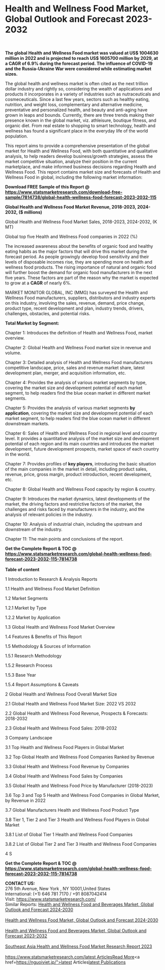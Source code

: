 <h1>Health and Wellness Food Market, Global Outlook and Forecast 2023-2032</h1><br/><p><strong>The global Health and Wellness Food market was valued at US$ 1004630 million in 2022 and is projected to reach US$ 1605700 million by 2029, at a <strong>CAGR</strong> of 6.9% during the forecast period. The influence of COVID-19 and the Russia-Ukraine War were considered while estimating market sizes.</strong></p><p>The global health and wellness market is often cited as the next trillion dollar industry and rightly so, considering the wealth of applications and products it incorporates in a variety of industries such as nutraceuticals and cosmeceuticals. Since a last few years, sectors such as healthy eating, nutrition, and weight loss, complementary and alternative medicine, preventative and personalized health, and beauty and anti-aging have grown in leaps and bounds. Currently, there are three trends making their presence known in the global market, viz. athleisure, boutique fitness, and organic diet. From real estate to shopping to smart technology, health and wellness has found a significant place in the everyday life of the world population.</p><p>This report aims to provide a comprehensive presentation of the global market for Health and Wellness Food, with both quantitative and qualitative analysis, to help readers develop business/growth strategies, assess the market competitive situation, analyze their position in the current marketplace, and make informed business decisions regarding Health and Wellness Food. This report contains market size and forecasts of Health and Wellness Food in global, including the following market information:</p><p><strong>Download FREE Sample of this Report @ <a href="https://www.statsmarketresearch.com/download-free-sample/7814738/global-health-wellness-food-forecast-2023-2032-115">https://www.statsmarketresearch.com/download-free-sample/7814738/global-health-wellness-food-forecast-2023-2032-115</a></strong></p><p><strong>Global Health and Wellness Food Market Revenue, 2018-2023, 2024-2032, ($ millions)</strong></p><p>Global Health and Wellness Food Market Sales, 2018-2023, 2024-2032, (K MT)</p><p>Global top five Health and Wellness Food companies in 2022 (%)</p><p>The increased awareness about the benefits of organic food and healthy eating habits as the major factors that will drive this market during the forecast period. As people growingly develop food sensitivity and their levels of disposable incomes rise, they are spending more on health and wellness food products. The rising importance of natural and organic food will further boost the demand for organic food manufacturers in the next five years. These factors are part of the reason why the market is expected to grow at a <strong>CAGR</strong> of nearly 6%.</p><p>MARKET MONITOR GLOBAL, INC (MMG) has surveyed the Health and Wellness Food manufacturers, suppliers, distributors and industry experts on this industry, involving the sales, revenue, demand, price change, product type, recent development and plan, industry trends, drivers, challenges, obstacles, and potential risks.</p><p><strong>Total Market by Segment:</strong></p><p>Chapter 1: Introduces the definition of Health and Wellness Food, market overview.</p><p>Chapter 2: Global Health and Wellness Food market size in revenue and volume.</p><p>Chapter 3: Detailed analysis of Health and Wellness Food manufacturers competitive landscape, price, sales and revenue market share, latest development plan, merger, and acquisition information, etc.</p><p>Chapter 4: Provides the analysis of various market segments by type, covering the market size and development potential of each market segment, to help readers find the blue ocean market in different market segments.</p><p>Chapter 5: Provides the analysis of various market segments <strong>by application</strong>, covering the market size and development potential of each market segment, to help readers find the blue ocean market in different downstream markets.</p><p>Chapter 6: Sales of Health and Wellness Food in regional level and country level. It provides a quantitative analysis of the market size and development potential of each region and its main countries and introduces the market development, future development prospects, market space of each country in the world.</p><p>Chapter 7: Provides profiles of <strong>key players</strong>, introducing the basic situation of the main companies in the market in detail, including product sales, revenue, price, gross margin, product introduction, recent development, etc.</p><p>Chapter 8: Global Health and Wellness Food capacity by region & country.</p><p>Chapter 9: Introduces the market dynamics, latest developments of the market, the driving factors and restrictive factors of the market, the challenges and risks faced by manufacturers in the industry, and the analysis of relevant policies in the industry.</p><p>Chapter 10: Analysis of industrial chain, including the upstream and downstream of the industry.</p><p>Chapter 11: The main points and conclusions of the report.</p><div><b>Get the Complete Report & TOC @ <a href="https://www.statsmarketresearch.com/global-health-wellness-food-forecast-2023-2032-115-7814738">https://www.statsmarketresearch.com/global-health-wellness-food-forecast-2023-2032-115-7814738</a></b></div><br><b>Table of content</b><p>1 Introduction to Research & Analysis Reports<br />
 
  1.1 Health and Wellness Food Market Definition<br />
 
  1.2 Market Segments<br />
 
  1.2.1 Market by Type<br />
 
  1.2.2 Market by Application<br />
 
  1.3 Global Health and Wellness Food Market Overview<br />
 
  1.4 Features & Benefits of This Report<br />
 
  1.5 Methodology & Sources of Information<br />
 
  1.5.1 Research Methodology<br />
 
  1.5.2 Research Process<br />
 
  1.5.3 Base Year<br />
 
  1.5.4 Report Assumptions & Caveats<br />
 
 2 Global Health and Wellness Food Overall Market Size<br />
 
  2.1 Global Health and Wellness Food Market Size: 2022 VS 2032<br />
 
  2.2 Global Health and Wellness Food Revenue, Prospects & Forecasts: 2018-2032<br />
 
  2.3 Global Health and Wellness Food Sales: 2018-2032<br />
 
 3 Company Landscape<br />
 
  3.1 Top Health and Wellness Food Players in Global Market<br />
 
  3.2 Top Global Health and Wellness Food Companies Ranked by Revenue<br />
 
  3.3 Global Health and Wellness Food Revenue by Companies<br />
 
  3.4 Global Health and Wellness Food Sales by Companies<br />
 
  3.5 Global Health and Wellness Food Price by Manufacturer (2018-2023)<br />
 
  3.6 Top 3 and Top 5 Health and Wellness Food Companies in Global Market, by Revenue in 2022<br />
 
  3.7 Global Manufacturers Health and Wellness Food Product Type<br />
 
  3.8 Tier 1, Tier 2 and Tier 3 Health and Wellness Food Players in Global Market<br />
 
  3.8.1 List of Global Tier 1 Health and Wellness Food Companies<br />
 
  3.8.2 List of Global Tier 2 and Tier 3 Health and Wellness Food Companies<br />
 
 4 S<br><div><b>Get the Complete Report & TOC @ <a href="https://www.statsmarketresearch.com/global-health-wellness-food-forecast-2023-2032-115-7814738">https://www.statsmarketresearch.com/global-health-wellness-food-forecast-2023-2032-115-7814738</a></b></div></p> <b>CONTACT US:</b><br>276 5th Avenue, New York , NY 10001,United States<br>International: (+1) 646 781 7170 / +91 8087042414<br>Visit: <a href="https://www.statsmarketresearch.com/">https://www.statsmarketresearch.com/</a><br>Similar Reports: <a href="https://www.statsmarketresearch.com/global-health-wellness-food-forecast-2023-2032-115-7814738">Health and Wellness Food and Beverages Market, Global Outlook and Forecast 2024-2030</a><br/><br/><a href="https://www.statsmarketresearch.com/global-health-wellness-food-forecast-2023-2032-115-7814738">Health and Wellness Food Market, Global Outlook and Forecast 2024-2030</a><br/><br/><a href="https://www.statsmarketresearch.com/global-health-wellness-food-forecast-2023-2032-115-7814738">Health and Wellness Food and Beverages Market, Global Outlook and Forecast 2023-2032</a><br/><br/><a href="https://www.statsmarketresearch.com/global-health-wellness-food-forecast-2023-2032-115-7814738">Southeast Asia Health and Wellness Food Market Research Report 2023</a><br/><br/><a href="https://gyeongbokgung.com">https://www.statsmarketresearch.com/</a><a href="https://hallyeomaritime.com">latest Articles</a><a href="https://jingwansa.com">Read More</a><a href=https://nguoiviet.jp/">latest Articles</a><a href="https://www.intelmarketresearch.com/">latest Publications</a>
